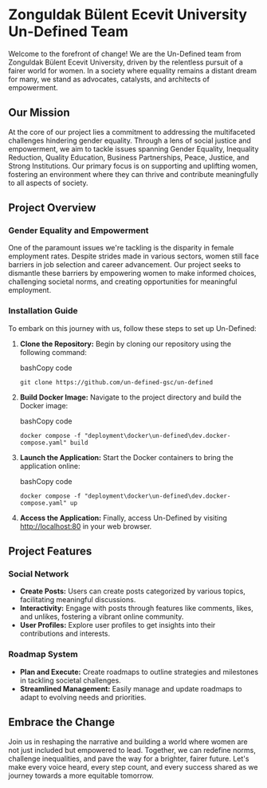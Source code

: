 # Zonguldak Bülent Ecevit University Un-Defined Team

Welcome to the forefront of change! We are the Un-Defined team from Zonguldak Bülent Ecevit University, driven by the relentless pursuit of a fairer world for women. In a society where equality remains a distant dream for many, we stand as advocates, catalysts, and architects of empowerment.

## Our Mission

At the core of our project lies a commitment to addressing the multifaceted challenges hindering gender equality. Through a lens of social justice and empowerment, we aim to tackle issues spanning Gender Equality, Inequality Reduction, Quality Education, Business Partnerships, Peace, Justice, and Strong Institutions. Our primary focus is on supporting and uplifting women, fostering an environment where they can thrive and contribute meaningfully to all aspects of society.

## Project Overview

### Gender Equality and Empowerment

One of the paramount issues we're tackling is the disparity in female employment rates. Despite strides made in various sectors, women still face barriers in job selection and career advancement. Our project seeks to dismantle these barriers by empowering women to make informed choices, challenging societal norms, and creating opportunities for meaningful employment.

### Installation Guide

To embark on this journey with us, follow these steps to set up Un-Defined:

1. **Clone the Repository:** Begin by cloning our repository using the following command:
    
    bashCopy code
    
    `git clone https://github.com/un-defined-gsc/un-defined`
    
2. **Build Docker Image:** Navigate to the project directory and build the Docker image:
    
    bashCopy code
    
    `docker compose -f "deployment\docker\un-defined\dev.docker-compose.yaml" build`
    
3. **Launch the Application:** Start the Docker containers to bring the application online:
    
    bashCopy code
    
    `docker compose -f "deployment\docker\un-defined\dev.docker-compose.yaml" up`
    
4. **Access the Application:** Finally, access Un-Defined by visiting [http://localhost:80](http://localhost/) in your web browser.
    

## Project Features

### Social Network

- **Create Posts:** Users can create posts categorized by various topics, facilitating meaningful discussions.
- **Interactivity:** Engage with posts through features like comments, likes, and unlikes, fostering a vibrant online community.
- **User Profiles:** Explore user profiles to get insights into their contributions and interests.

### Roadmap System

- **Plan and Execute:** Create roadmaps to outline strategies and milestones in tackling societal challenges.
- **Streamlined Management:** Easily manage and update roadmaps to adapt to evolving needs and priorities.

## Embrace the Change

Join us in reshaping the narrative and building a world where women are not just included but empowered to lead. Together, we can redefine norms, challenge inequalities, and pave the way for a brighter, fairer future. Let's make every voice heard, every step count, and every success shared as we journey towards a more equitable tomorrow.
